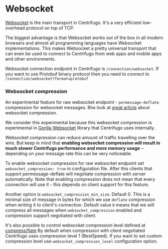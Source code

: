 # Websocket

[Websocket](https://en.wikipedia.org/wiki/WebSocket) is the main transport in Centrifugo. It's a very efficient low-overhead protocol on top of TCP.

The biggest advantage is that Websocket works out of the box in all modern browsers and almost all programming languages have Websocket implementations. This makes Websocket a pretty universal transport that can even be used to connect to Centrifugo from web apps and mobile apps and other environments.

Websocket connection endpoint in Centrifugo is `/connection/websocket`. If you want to use Protobuf binary protocol then you need to connect to `/connection/websocket?format=protobuf`

### Websocket compression

An experimental feature for raw websocket endpoint - `permessage-deflate` compression for  websocket messages. Btw look at [great article](https://www.igvita.com/2013/11/27/configuring-and-optimizing-websocket-compression/) about websocket compression.

We consider this experimental because this websocket compression is experimental in [Gorilla Websocket](https://github.com/gorilla/websocket) library that Centrifugo uses internally.

Websocket compression can reduce amount of traffic travelling over the wire. But keep in mind that **enabling websocket compression will result in much slower Centrifugo performance and more memory usage** – depending on your message rate this can be very noticeable.

To enable websocket compression for raw websocket endpoint set `websocket_compression: true` in configuration file. After this clients that support permessage-deflate will negotiate compression with server automatically. Note that enabling compression does not mean that every connection will use it - this depends on client support for this feature.

Another option is `websocket_compression_min_size`. Default 0. This is a minimal size of message in bytes for which we use `deflate` compression when writing it to client's connection. Default value `0` means that we will compress all messages when `websocket_compression` enabled and compression support negotiated with client.

It's also possible to control websocket compression level defined at [compress/flate](https://golang.org/pkg/compress/flate/#NewWriter) By default when compression with client negotiated Centrifugo uses compression level 1 (BestSpeed). If you want to set custom compression level use `websocket_compression_level` configuration option.
